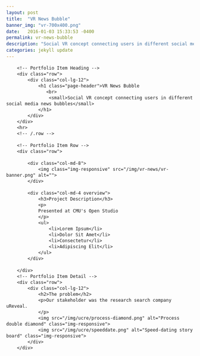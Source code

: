 ```yaml
---
layout: post
title:  "VR News Bubble"
banner_img: "vr-700x400.png"
date:   2016-01-03 15:33:53 -0400
permalink: vr-news-bubble
description: "Social VR concept connecting users in different social media news bubbles"
categories: jekyll update
---
```

<div class="container post">

        <!-- Portfolio Item Heading -->
        <div class="row">
            <div class="col-lg-12">
                <h1 class="page-header">VR News Bubble
                   <br>
                    <small>Social VR concept connecting users in different social media news bubbles</small>
                </h1>
            </div>
        </div>
        <hr>
        <!-- /.row -->

        <!-- Portfolio Item Row -->
        <div class="row">

            <div class="col-md-8">
                <img class="img-responsive" src="/img/vr-news/vr-banner.png" alt="">
            </div>

            <div class="col-md-4 overview">
                <h3>Project Description</h3>
                <p>
                Presented at CMU's Open Studio
                </p>
                <ul>
                    <li>Lorem Ipsum</li>
                    <li>Dolor Sit Amet</li>
                    <li>Consectetur</li>
                    <li>Adipiscing Elit</li>
                </ul>
            </div>

        </div>
        <!-- Portfolio Item Detail -->
        <div class="row">    
            <div class="col-lg-12">
                <h2>The problem</h2>
                <p>Our stakeholder was the research search company uReveal.  
                </p>
                <img src="/img/ucre/process-diamond.png" alt="Process double diamond" class="img-responsive">
                <img src="/img/ucre/speeddate.png" alt="Speed-dating story board" class="img-responsive">
            </div>
        </div>

